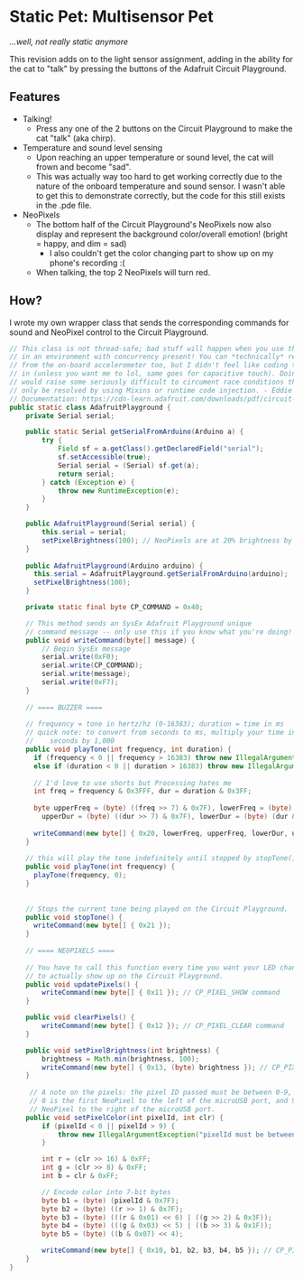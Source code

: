# Static Pet: Multisensor Pet
*...well, not really static anymore*

This revision adds on to the light sensor assignment, adding in the ability for the cat to "talk" by pressing the buttons of the Adafruit Circuit Playground.
## Features
* Talking!
  - Press any one of the 2 buttons on the Circuit Playground to make the cat "talk" (aka chirp).
* Temperature and sound level sensing
  - Upon reaching an upper temperature or sound level, the cat will frown and become "sad".
  - This was actually way too hard to get working correctly due to the nature of the onboard temperature and sound sensor. I wasn't able to get this to demonstrate correctly, but the code for this still exists in the .pde file.
* NeoPixels
  - The bottom half of the Circuit Playground's NeoPixels now also display and represent the background color/overall emotion! (bright = happy, and dim = sad)
     - I also couldn't get the color changing part to show up on my phone's recording :(
  -  When talking, the top 2 NeoPixels will turn red.

## How?
I wrote my own wrapper class that sends the corresponding commands for sound and NeoPixel control to the Circuit Playground.
```java
// This class is not thread-safe; bad stuff will happen when you use this
// in an environment with concurrency present! You can *technically* read
// from the on-board accelerometer too, but I didn't feel like coding that
// in (unless you want me to lol, same goes for capacitive touch). Doing so 
// would raise some seriously difficult to circument race conditions that can 
// only be resolved by using Mixins or runtime code injection. - Eddie :D
// Documentation: https://cdn-learn.adafruit.com/downloads/pdf/circuit-playground-firmata.pdf
public static class AdafruitPlayground {
    private Serial serial;

    public static Serial getSerialFromArduino(Arduino a) {
        try {
            Field sf = a.getClass().getDeclaredField("serial");
            sf.setAccessible(true);
            Serial serial = (Serial) sf.get(a);
            return serial;
        } catch (Exception e) {
            throw new RuntimeException(e);
        }
    }

    public AdafruitPlayground(Serial serial) {
        this.serial = serial;
        setPixelBrightness(100); // NeoPixels are at 20% brightness by default
    }
    
    public AdafruitPlayground(Arduino arduino) {
      this.serial = AdafruitPlayground.getSerialFromArduino(arduino);
      setPixelBrightness(100);
    }

    private static final byte CP_COMMAND = 0x40;

    // This method sends an SysEx Adafruit Playground unique
    // command message -- only use this if you know what you're doing!
    public void writeCommand(byte[] message) {
        // Begin SysEx message
        serial.write(0xF0);
        serial.write(CP_COMMAND);
        serial.write(message);
        serial.write(0xF7);
    }
    
    // ==== BUZZER ====
    
    // frequency = tone in hertz/hz (0-16383); duration = time in ms
    // quick note: to convert from seconds to ms, multiply your time in
    //    seconds by 1,000
    public void playTone(int frequency, int duration) {
      if (frequency < 0 || frequency > 16383) throw new IllegalArgumentException("Bad frequency range!");
      else if (duration < 0 || duration > 16383) throw new IllegalArgumentException("Bad duration range!");
      
      // I'd love to use shorts but Processing hates me
      int freq = frequency & 0x3FFF, dur = duration & 0x3FF;
      
      byte upperFreq = (byte) ((freq >> 7) & 0x7F), lowerFreq = (byte) (freq & 0x7F),
        upperDur = (byte) ((dur >> 7) & 0x7F), lowerDur = (byte) (dur & 0x7F); 
        
      writeCommand(new byte[] { 0x20, lowerFreq, upperFreq, lowerDur, upperDur });
    }
    
    // this will play the tone indefinitely until stopped by stopTone()
    public void playTone(int frequency) {
      playTone(frequency, 0);
    }
    
    
    // Stops the current tone being played on the Circuit Playground.
    public void stopTone() {
      writeCommand(new byte[] { 0x21 });
    }
    
    // ==== NEOPIXELS ====
    
    // You have to call this function every time you want your LED changes
    // to actually show up on the Circuit Playground.
    public void updatePixels() {
        writeCommand(new byte[] { 0x11 }); // CP_PIXEL_SHOW command
    }

    public void clearPixels() {
        writeCommand(new byte[] { 0x12 }); // CP_PIXEL_CLEAR command
    }

    public void setPixelBrightness(int brightness) {
        brightness = Math.min(brightness, 100);
        writeCommand(new byte[] { 0x13, (byte) brightness }); // CP_PIXEL_BRIGHTNESS command
    }
     
     // A note on the pixels: the pixel ID passed must be between 0-9, where
     // 0 is the first NeoPixel to the left of the microUSB port, and 9 is the first
     // NeoPixel to the right of the microUSB port.
    public void setPixelColor(int pixelId, int clr) {
        if (pixelId < 0 || pixelId > 9) {
            throw new IllegalArgumentException("pixelId must be between 0-9");
        }

        int r = (clr >> 16) & 0xFF;
        int g = (clr >> 8) & 0xFF;
        int b = clr & 0xFF;

        // Encode color into 7-bit bytes
        byte b1 = (byte) (pixelId & 0x7F);
        byte b2 = (byte) ((r >> 1) & 0x7F);
        byte b3 = (byte) (((r & 0x01) << 6) | ((g >> 2) & 0x3F));
        byte b4 = (byte) (((g & 0x03) << 5) | ((b >> 3) & 0x1F));
        byte b5 = (byte) ((b & 0x07) << 4);

        writeCommand(new byte[] { 0x10, b1, b2, b3, b4, b5 }); // CP_PIXEL_SET command
    }
}
```

